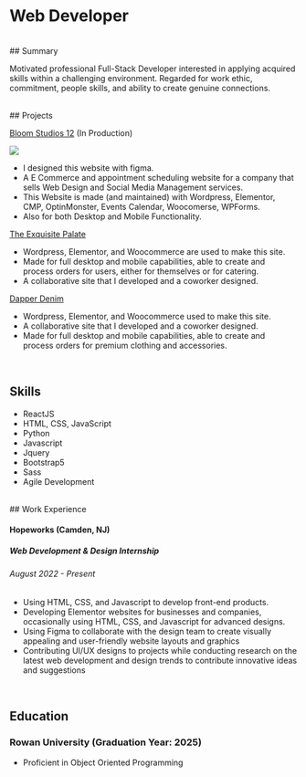 # Web Developer

<br/>
## Summary

Motivated professional Full-Stack Developer interested in applying acquired skills within a challenging environment. Regarded for work ethic, commitment, people skills, and ability to create genuine connections. 

<br/>
## Projects

[Bloom Studios 12](https://bloomstudios12.com/) (In Production)

<img src="C:\Users\Hopeworks\OneDrive\Desktop\portfolio displays\Home (Joeseph) - Bloom Studios 12 6(1).png"/>

 - I designed this website with figma.
 - A E Commerce and appointment scheduling website for a company that sells Web Design and Social Media Management services.
 - This Website is made (and maintained) with Wordpress, Elementor, CMP, OptinMonster, Events Calendar, Woocomerse, WPForms. 
 - Also for both Desktop and Mobile Functionality.

[The Exquisite Palate](https://heuristic-shamir.104-192-6-167.plesk.page/index.php/ozzy-restauraunt/)
 - Wordpress, Elementor, and Woocommerce are used to make this site.
 - Made for full desktop and mobile capabilities, able to create and process orders for users, either for themselves or for catering.
 - A collaborative site that I developed and a coworker designed.


[Dapper Denim](https://nice-visvesvaraya.104-192-6-167.plesk.page/)
 - Wordpress, Elementor, and Woocommerce used to make this site.
 - A collaborative site that I developed and a coworker designed.
 - Made for full desktop and mobile capabilities, able to create and process orders for premium clothing and accessories.


<br/>

## Skills

 - ReactJS
 - HTML, CSS, JavaScript
 - Python
 - Javascript
 - Jquery
 - Bootstrap5
 - Sass
 - Agile Development

<br/>
## Work Experience

#### Hopeworks (Camden, NJ) 
##### Web Development & Design Internship
###### August 2022 - Present
 - Using HTML, CSS, and Javascript to develop front-end products.
 - Developing Elementor websites for businesses and companies, occasionally using HTML, CSS, and Javascript for advanced designs.
 - Using Figma to collaborate with the design team to create visually appealing and user-friendly website layouts and graphics
 - Contributing UI/UX designs to projects while conducting research on the latest web development and design trends to contribute innovative ideas and suggestions

<br/>

## Education

### Rowan University (Graduation Year: 2025)
  - Proficient in Object Oriented Programming
